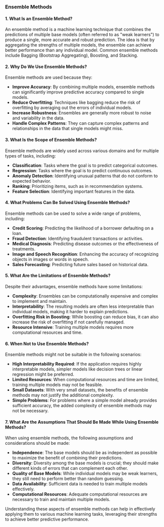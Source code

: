 ### Ensemble Methods

#### 1. What Is an Ensemble Method?

An ensemble method is a machine learning technique that combines the predictions of multiple base models (often referred to as "weak learners") to produce a single, more accurate and robust prediction. The idea is that by aggregating the strengths of multiple models, the ensemble can achieve better performance than any individual model. Common ensemble methods include Bagging (Bootstrap Aggregating), Boosting, and Stacking.

#### 2. Why Do We Use Ensemble Methods?

Ensemble methods are used because they:

- **Improve Accuracy**: By combining multiple models, ensemble methods can significantly improve predictive accuracy compared to single models.
- **Reduce Overfitting**: Techniques like bagging reduce the risk of overfitting by averaging out the errors of individual models.
- **Increase Robustness**: Ensembles are generally more robust to noise and variability in the data.
- **Handle Complex Patterns**: They can capture complex patterns and relationships in the data that single models might miss.

#### 3. What Is the Scope of Ensemble Methods?

Ensemble methods are widely used across various domains and for multiple types of tasks, including:

- **Classification**: Tasks where the goal is to predict categorical outcomes.
- **Regression**: Tasks where the goal is to predict continuous outcomes.
- **Anomaly Detection**: Identifying unusual patterns that do not conform to expected behavior.
- **Ranking**: Prioritizing items, such as in recommendation systems.
- **Feature Selection**: Identifying important features in the data.

#### 4. What Problems Can Be Solved Using Ensemble Methods?

Ensemble methods can be used to solve a wide range of problems, including:

- **Credit Scoring**: Predicting the likelihood of a borrower defaulting on a loan.
- **Fraud Detection**: Identifying fraudulent transactions or activities.
- **Medical Diagnosis**: Predicting disease outcomes or the effectiveness of treatments.
- **Image and Speech Recognition**: Enhancing the accuracy of recognizing objects in images or words in speech.
- **Sales Forecasting**: Predicting future sales based on historical data.

#### 5. What Are the Limitations of Ensemble Methods?

Despite their advantages, ensemble methods have some limitations:

- **Complexity**: Ensembles can be computationally expensive and complex to implement and maintain.
- **Interpretability**: The resulting models are often less interpretable than individual models, making it harder to explain predictions.
- **Overfitting Risk in Boosting**: While boosting can reduce bias, it can also increase the risk of overfitting if not carefully managed.
- **Resource Intensive**: Training multiple models requires more computational resources and time.

#### 6. When Not to Use Ensemble Methods?

Ensemble methods might not be suitable in the following scenarios:

- **High Interpretability Required**: If the application requires highly interpretable models, simpler models like decision trees or linear regression might be preferred.
- **Limited Resources**: When computational resources and time are limited, training multiple models may not be feasible.
- **Small Datasets**: With very small datasets, the benefits of ensemble methods may not justify the additional complexity.
- **Simple Problems**: For problems where a simple model already provides sufficient accuracy, the added complexity of ensemble methods may not be necessary.

#### 7. What Are the Assumptions That Should Be Made While Using Ensemble Methods?

When using ensemble methods, the following assumptions and considerations should be made:

- **Independence**: The base models should be as independent as possible to maximize the benefit of combining their predictions.
- **Diversity**: Diversity among the base models is crucial; they should make different kinds of errors that can complement each other.
- **Quality of Base Models**: While individual models may be weak learners, they still need to perform better than random guessing.
- **Data Availability**: Sufficient data is needed to train multiple models effectively.
- **Computational Resources**: Adequate computational resources are necessary to train and maintain multiple models.

Understanding these aspects of ensemble methods can help in effectively applying them to various machine learning tasks, leveraging their strengths to achieve better predictive performance.
